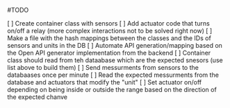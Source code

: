 #TODO 

[ ] Create container class with sensors
[ ] Add actuator code that turns on/off a relay (more complex interactions not to be solved right now)
[ ] Make a file with the hash mappings between the classes and the IDs of sensors and units in the DB
[ ] Automate API generation/mapping based on the Open API generator implementation from the backend
[ ] Container class should read from teh dataabase which are the expected snesors (use list above to build them)
[ ] Send messurments from sensors to the databaases once per minute
[ ] Read the expected messurments from the database and actuators that modify the "unit"
[ ] Set actuator on/off depending on being inside or outside the range based on the direction of the expected chanve

